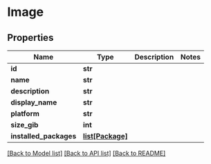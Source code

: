 # Image

## Properties
Name | Type | Description | Notes
------------ | ------------- | ------------- | -------------
**id** | **str** |  | 
**name** | **str** |  | 
**description** | **str** |  | 
**display_name** | **str** |  | 
**platform** | **str** |  | 
**size_gib** | **int** |  | 
**installed_packages** | [**list[Package]**](Package.md) |  | 

[[Back to Model list]](../README.md#documentation-for-models) [[Back to API list]](../README.md#documentation-for-api-endpoints) [[Back to README]](../README.md)


